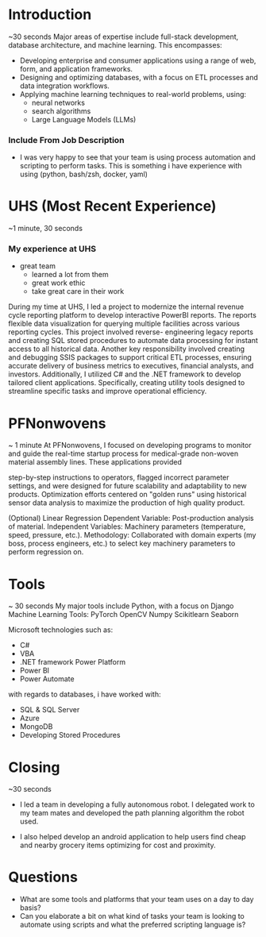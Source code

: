 # Introduction
~30 seconds
Major areas of expertise include full-stack development, database architecture, and machine learning. This encompasses:
- Developing enterprise and consumer applications using a range of web, form, and application frameworks.
- Designing and optimizing databases, with a focus on ETL processes and data integration workflows.
- Applying machine learning techniques to real-world problems, using: 
	- neural networks
	- search algorithms
	- Large Language Models (LLMs)

###  Include From Job Description
- I was very happy to see that your team is using process automation and scripting to perform tasks. This is something i have experience with using (python, bash/zsh, docker, yaml)

# UHS (Most Recent Experience)
~1 minute, 30 seconds
### My experience at UHS
- great team
	- learned a lot from them
	- great work ethic 
	- take great care in their work 

During my time at UHS, I led a project to modernize the internal revenue cycle reporting platform to develop interactive PowerBI reports. The reports  flexible data visualization for querying multiple facilities across various reporting cycles. This project involved reverse- engineering legacy reports and creating SQL stored procedures to automate data processing for instant access to all historical data.
Another key responsibility involved creating and debugging SSIS packages to support critical ETL processes, ensuring accurate delivery of business metrics to executives, financial analysts, and investors. Additionally, I utilized C# and the .NET framework to develop tailored client applications. Specifically, creating utility tools designed to streamline specific tasks and improve operational efficiency.

# PFNonwovens
~ 1 minute
At PFNonwovens, I focused on developing programs to monitor and guide the real-time startup process for medical-grade non-woven material assembly lines. These applications provided

step-by-step instructions to operators, flagged incorrect parameter settings, and were designed for future scalability and adaptability to new products. Optimization efforts centered on "golden runs" using historical sensor data analysis to maximize the production of high quality product.

(Optional) Linear Regression
Dependent Variable: Post-production analysis of material.
Independent Variables: Machinery parameters (temperature, speed, pressure, etc.).
Methodology: Collaborated with domain experts (my boss, process engineers, etc.) to select key machinery parameters to perform regression on.

# Tools
~ 30 seconds
My major tools include
Python, with a focus on
Django
Machine Learning Tools:
PyTorch OpenCV Numpy Scikitlearn Seaborn

Microsoft technologies such as:
- C#
- VBA
- .NET framework 
Power Platform
- Power BI
- Power Automate

with regards to databases, i have worked with:
- SQL & SQL Server 
- Azure
- MongoDB
- Developing Stored Procedures

# Closing
~30 seconds
- I led a team in developing a fully autonomous robot. I delegated work to my team mates and developed the path planning algorithm the robot used.

- I also helped develop an android application to help users find cheap and nearby grocery items optimizing for cost and proximity.

# Questions 
- What are some tools and platforms that your team uses on a day to day basis? 
- Can you elaborate a bit on what kind of tasks your team is looking to automate using scripts and what the preferred scripting language is?  


